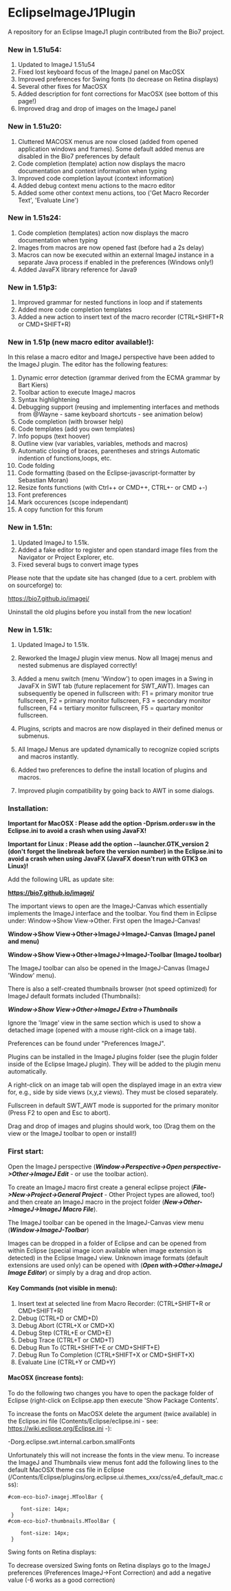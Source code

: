 # EclipseImageJ1Plugin
A repository for an Eclipse ImageJ1 plugin contributed from the Bio7 project.

### New in 1.51u54:

1. Updated to ImageJ 1.51u54
2. Fixed lost keyboard focus of the ImageJ panel on MacOSX
3. Improved preferences for Swing fonts (to decrease on Retina displays)
4. Several other fixes for MacOSX
5. Added description for font corrections for MacOSX (see bottom of this page!)
6. Improved drag and drop of images on the ImageJ panel

### New in 1.51u20:

1. Cluttered MACOSX menus are now closed (added from opened application windows and frames). Some default added menus are disabled in the Bio7 preferences by default
2. Code completion (template) action now displays the macro documentation and context information when typing
3. Improved code completion layout (context information) 
4. Added debug context menu actions to the macro editor
5. Added some other context menu actions, too ('Get Macro Recorder Text', 'Evaluate Line')



### New in 1.51s24:

1. Code completion (templates) action now displays the macro documentation when typing
2. Images from macros are now opened fast (before had a 2s delay)
3. Macros can now be executed within an external ImageJ instance in a separate Java process if enabled in the preferences (Windows only!)
4. Added JavaFX library reference for Java9

### New in 1.51p3:
1. Improved grammar for nested functions in loop and if statements
2. Added more code completion templates
3. Added a new action to insert text of the macro recorder (CTRL+SHIFT+R or CMD+SHIFT+R)

### New in 1.51p (new macro editor available!):

In this relase a macro editor and ImageJ perspective have been added to the ImageJ plugin. The editor has the following features:

1. Dynamic error detection (grammar derived from the ECMA grammar by Bart Kiers)
2. Toolbar action to execute ImageJ macros
3. Syntax highlightening
4. Debugging support (reusing and implementing interfaces and methods from @Wayne - same keyboard shortcuts - see animation below)
5. Code completion (with browser help)
6. Code templates (add you own templates)
7. Info popups (text hoover)
8. Outline view (var variables, variables, methods and macros)
9. Automatic closing of braces, parentheses and strings
Automatic indention of functions,loops, etc.
10. Code folding
11. Code formatting (based on the Eclipse-javascript-formatter by Sebastian Moran)
12. Resize fonts functions (with Ctrl++ or CMD++, CTRL+- or CMD +-)
13. Font preferences
14. Mark occurences (scope independant)
15. A copy function for this forum

### New in 1.51n:

1. Updated ImageJ to 1.51k.
2. Added a fake editor to register and open standard image files from the Navigator or Project Explorer, etc.
3. Fixed several bugs to convert image types

Please note that the update site has changed (due to a cert. problem with on sourceforge) to:

https://bio7.github.io/imagej/

Uninstall the old plugins before you install from the new location!

### New in 1.51k:

1. Updated ImageJ to 1.51k.

2. Reworked the ImageJ plugin view menus. Now all Imagej menus and nested submenus are displayed correctly!

3. Added a menu switch (menu 'Window') to open images in a Swing in JavaFX in SWT tab (future replacement for SWT_AWT). Images can subsequently be opened in fullscreen with: F1 = primary monitor true fullscreen, F2 = primary monitor fullscreen, F3 = secondary monitor fullscreen, F4 = tertiary monitor fullscreen, F5 = quartary monitor fullscreen.

4. Plugins, scripts and macros are now displayed in their defined menus or submenus.

5. All ImageJ Menus are updated dynamically to recognize copied scripts and macros instantly.

6. Added two preferences to define the install location of plugins and macros.

7. Improved plugin compatibility by going back to AWT in some dialogs.

### Installation:

**Important for MacOSX : Please add the option -Dprism.order=sw in the Eclipse.ini to avoid a crash when using JavaFX!**

**Important for Linux : Please add the option --launcher.GTK_version 2 (don't forget the linebreak before the version number) in the Eclipse.ini to avoid a crash when using JavaFX (JavaFX doesn't run with GTK3 on Linux)!**

Add the following URL as update site: 

**https://bio7.github.io/imagej/**

The important views to open are the ImageJ-Canvas which essentially implements the ImageJ interface and the toolbar. You find them in Eclipse under: Window->Show View->Other. First open the ImageJ-Canvas!

**Window->Show View->Other->ImageJ->ImageJ-Canvas (ImageJ panel and menu)**

**Window->Show View->Other->ImageJ->ImageJ-Toolbar (ImageJ toolbar)**

The ImageJ toolbar can also be opened in the ImageJ-Canvas (ImageJ 'Window' menu).

There is also a self-created thumbnails browser (not speed optimized) for ImageJ default formats included (Thumbnails):

***Window->Show View->Other->ImageJ Extra->Thumbnails***

Ignore the 'Image' view in the same section which is used to show a detached image (opened with a mouse right-click on a image tab).

Preferences can be found under "Preferences ImageJ".

Plugins can be installed in the ImageJ plugins folder (see the plugin folder inside of the Eclipse ImageJ plugin). They will be added to the plugin menu automatically.

A right-click on an image tab will open the displayed image in an extra view for, e.g., side by side views (x,y,z views). They must be closed separately. 

Fullscreen in default SWT_AWT mode is supported for the primary monitor (Press F2 to open and Esc to abort).

Drag and drop of images and plugins should work, too (Drag them on the view or the ImageJ toolbar to open or install!)

### First start: 

Open the ImageJ perspective (***Window->Perspective->Open perspective->Other->ImageJ Edit*** - or use the toolbar action).

To create an ImageJ macro first create a general eclipse project (***File->New->Project->General Project*** - Other Project types are allowed, too!) and then create an ImageJ macro in the project folder (***New->Other->ImageJ->ImageJ Macro File***).

The ImageJ toolbar can be opened in the ImageJ-Canvas view menu (***Window->ImageJ-Toolbar***)

Images can be dropped in a folder of Eclipse and can be opened from within Eclipse (special image icon available when image extension is detected) in the Eclipse ImageJ view. Unknown image formats (default extensions are used only) can be opened with (***Open with->Other->ImageJ Image Editor***) or simply by a drag and
drop action.

#### Key Commands (not visible in menu):

1. Insert text at selected line from Macro Recorder: (CTRL+SHIFT+R or CMD+SHIFT+R)
2. Debug (CTRL+D or CMD+D)
3. Debug Abort (CTRL+X or CMD+X)
4. Debug Step  (CTRL+E or CMD+E)
5. Debug Trace (CTRL+T or CMD+T)
6. Debug Run To (CTRL+SHIFT+E or CMD+SHIFT+E)
7. Debug Run To Completion (CTRL+SHIFT+X or CMD+SHIFT+X)
8. Evaluate Line (CTRL+Y or CMD+Y)


#### MacOSX (increase fonts):

To do the following two changes you have to open the package folder of Eclipse (right-click on Eclipse.app then
execute 'Show Package Contents'.

To increase the fonts on MacOSX delete the argument (twice available) in the Eclipse.ini
file (Contents/Eclipse/eclipse.ini - see: https://wiki.eclipse.org/Eclipse.ini -):

-Dorg.eclipse.swt.internal.carbon.smallFonts

Unfortunately this will not increase the fonts in the view menu. 
To increase the ImageJ and Thumbnails view menus font add the following lines to the default MacOSX
theme css file in Eclipse (/Contents/Eclipse/plugins/org.eclipse.ui.themes_xxx/css/e4_default_mac.css):

    #com-eco-bio7-imagej.MToolBar {
   
        font-size: 14px;
     }
    #com-eco-bio7-thumbnails.MToolBar {
   
        font-size: 14px;
     }

Swing fonts on Retina displays:

To decrease oversized Swing fonts on Retina displays go to the ImageJ preferences (Preferences ImageJ->Font Correction) and add a negative value (-6 works as a good correction)

